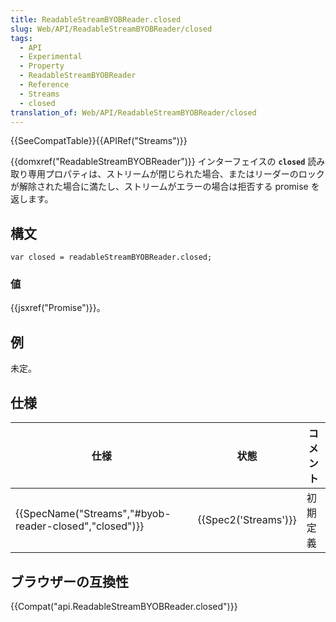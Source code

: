 ```yaml
---
title: ReadableStreamBYOBReader.closed
slug: Web/API/ReadableStreamBYOBReader/closed
tags:
  - API
  - Experimental
  - Property
  - ReadableStreamBYOBReader
  - Reference
  - Streams
  - closed
translation_of: Web/API/ReadableStreamBYOBReader/closed
---
```

{{SeeCompatTable}}{{APIRef("Streams")}}

{{domxref("ReadableStreamBYOBReader")}} インターフェイスの **`closed`** 読み取り専用プロパティは、ストリームが閉じられた場合、またはリーダーのロックが解除された場合に満たし、ストリームがエラーの場合は拒否する promise を返します。

## 構文

    var closed = readableStreamBYOBReader.closed;

### 値

{{jsxref("Promise")}}。

## 例

未定。

## 仕様

| 仕様                                                                     | 状態                         | コメント |
| ------------------------------------------------------------------------ | ---------------------------- | -------- |
| {{SpecName("Streams","#byob-reader-closed","closed")}} | {{Spec2('Streams')}} | 初期定義 |

## ブラウザーの互換性

{{Compat("api.ReadableStreamBYOBReader.closed")}}
